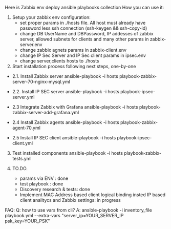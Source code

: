 Here is Zabbix env deploy ansible playbooks collection
How you can use it:

1. Setup your zabbix env configuration:
   - set proper params in ./hosts file. All host must already have password less ssh connection (ssh-keygen && ssh-copy-id)
   - change DB UserName and DBPassword, IP addesses of zabbix server, allowed subnets for clients and many other params in zabbix-server.env
   - change zabbix agnets params in zabbix-client.env
   - change IP Sec Server and IP Sec client params in ipsec.env
   - change server,clients hosts to ./hosts
2. Start installation process following next steps, one-by-one

- 2.1. Install Zabbix server
   ansible-playbook -i hosts playbook-zabbix-server-70-nginx-mysql.yml

- 2.2. Install IP SEC server
   ansible-playbook -i hosts playbook-ipsec-server.yml

- 2.3 Integrate Zabbix with Grafana 
   ansible-playbook -i hosts playbook-zabbix-server-add-grafana.yml


- 2.4 Install Zabbix agents
   ansible-playbook -i hosts playbook-zabbix-agent-70.yml

- 2.5 Install IP SEC client
   ansible-playbook -i hosts playbook-ipsec-client.yml


3. Test installed components 
   ansible-playbook -i hosts playbook-zabbix-tests.yml

4. TO.DO.
   - params via ENV : done
   - test playbook  : done
   - Discovery research & tests: done
   - Implement MAC Address based client logical binding insted IP based client analitycs and Zabbix settings: in progress

FAQ:
Q: how to use vars from cli?
A: ansible-playbook -i inventory_file playbook.yml --extra-vars "server_ip=YOUR_SERVER_IP psk_key=YOUR_PSK"
